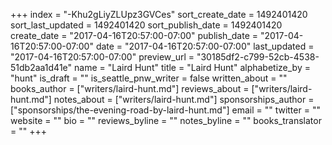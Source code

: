+++
index = "-Khu2gLiyZLUpz3GVCes"
sort_create_date = 1492401420
sort_last_updated = 1492401420
sort_publish_date = 1492401420
create_date = "2017-04-16T20:57:00-07:00"
publish_date = "2017-04-16T20:57:00-07:00"
date = "2017-04-16T20:57:00-07:00"
last_updated = "2017-04-16T20:57:00-07:00"
preview_url = "30185df2-c799-52cb-4538-51db2aa1d41e"
name = "Laird Hunt"
title = "Laird Hunt"
alphabetize_by = "hunt"
is_draft = ""
is_seattle_pnw_writer = false
written_about = ""
books_author = ["writers/laird-hunt.md"]
reviews_about = ["writers/laird-hunt.md"]
notes_about = ["writers/laird-hunt.md"]
sponsorships_author = ["sponsorships/the-evening-road-by-laird-hunt.md"]
email = ""
twitter = ""
website = ""
bio = ""
reviews_byline = ""
notes_byline = ""
books_translator = ""
+++
